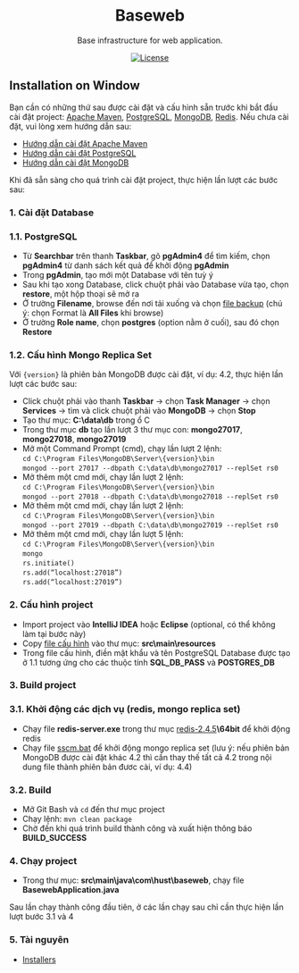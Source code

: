 <h1 align="center">Baseweb</h1>

<div align="center">

Base infrastructure for web application.

[![License](https://img.shields.io/badge/License-BSD%203--Clause-blue.svg)](https://opensource.org/licenses/BSD-3-Clause)

</div>

## Installation on Window

Bạn cần có những thứ sau được cài đặt và cấu hình sẵn trước khi bắt đầu cài đặt project: [Apache Maven](https://maven.apache.org/), [PostgreSQL](https://www.postgresql.org/), [MongoDB](https://www.mongodb.com/), [Redis](https://redis.io/). Nếu chưa cài đặt, vui lòng xem hướng dẫn sau: 
  * [Hướng dẫn cài đặt Apache Maven]()
  * [Hướng dẫn cài đặt PostgreSQL](https://drive.google.com/file/d/1o15E-QNNgHeZK5F1N7h4FfxYpT3B9S92/view?usp=sharing)
  * [Hướng dẫn cài đặt MongoDB](https://drive.google.com/file/d/1pNgZmw8TBU3uSzaAwZiXiVW5dp6Pjw7i/view?usp=sharing)

Khi đã sẵn sàng cho quá trình cài đặt project, thực hiện lần lượt các bước sau:
### 1. Cài đặt Database
### 1.1. PostgreSQL
* Từ <b>Searchbar</b> trên thanh <b>Taskbar</b>, gõ <b>pgAdmin4</b> để tìm kiếm, chọn <b>pgAdmin4</b> từ danh sách kết quả để khởi động <b>pgAdmin</b>
* Trong <b>pgAdmin</b>, tạo mới một Database với tên tuỳ ý
* Sau khi tạo xong Database, click chuột phải vào Database vừa tạo, chọn <b>restore</b>, một hộp thoại sẽ mở ra
* Ở trường <b>Filename</b>, browse đến nơi tải xuống và chọn [file backup](https://drive.google.com/file/d/1GN1iLdSqfZSNO1LLeMpfl8q6PkXYmdFk/view?usp=sharing) (chú ý: chọn Format là <b>All Files</b> khi browse)
* Ở trường <b>Role name</b>, chọn <b>postgres</b> (option nằm ở cuối), sau đó chọn <b>Restore</b>
### 1.2. Cấu hình Mongo Replica Set
Với `{version}` là phiên bản MongoDB được cài đặt, ví dụ: 4.2, thực hiện lần lượt các bước sau:
* Click chuột phải vào thanh <b>Taskbar</b> → chọn <b>Task Manager</b> → chọn <b>Services</b> → tìm và click chuột phải vào <b>MongoDB</b> → chọn <b>Stop</b>
* Tạo thư mục: <b>C:\data\db</b> trong ổ C 
* Trong thư mục <b>db</b> tạo lần lượt 3 thư mục con: <b>mongo27017</b>, <b>mongo27018</b>, <b>mongo27019</b>
* Mở một Command Prompt (cmd), chạy lần lượt 2 lệnh: <br/>
`cd C:\Program Files\MongoDB\Server\{version}\bin` <br/>
`mongod --port 27017 --dbpath C:\data\db\mongo27017 --replSet rs0`
* Mở thêm một cmd mới, chạy lần lượt 2 lệnh: <br/>
`cd C:\Program Files\MongoDB\Server\{version}\bin` <br/>
`mongod --port 27018 --dbpath C:\data\db\mongo27018 --replSet rs0`
* Mở thêm một cmd mới, chạy lần lượt 2 lệnh: <br/>
`cd C:\Program Files\MongoDB\Server\{version}\bin` <br/>
`mongod --port 27019 --dbpath C:\data\db\mongo27019 --replSet rs0`
* Mở thêm một cmd mới, chạy lần lượt 5 lệnh: <br/>
`cd C:\Program Files\MongoDB\Server\{version}\bin` <br/>
`mongo` <br/>
`rs.initiate()` <br/>
`rs.add(“localhost:27018”)` <br/>
`rs.add(“localhost:27019”)` <br/>
### 2. Cấu hình project
* Import project vào <b>IntelliJ IDEA</b> hoặc <b>Eclipse</b> (optional, có thể không làm tại bước này)
* Copy [file cấu hình](https://drive.google.com/file/d/1cxurrBoNn6cNgOx_Q9i22meYtMP02iJN/view?usp=sharing) vào thư mục: <b>src\main\resources</b>
* Trong file cấu hình, điền mật khẩu và tên PostgreSQL Database được tạo ở 1.1 tương ứng cho các thuộc tính <b>SQL_DB_PASS</b> và <b>POSTGRES_DB</b>
### 3. Build project
### 3.1. Khởi động các dịch vụ (redis, mongo replica set)
* Chạy file <b>redis-server.exe</b> trong thư mục [redis-2.4.5](https://drive.google.com/drive/folders/1WilP451UfPN33uM1RSUreCX9rJmVVbMK?usp=sharing)<b>\64bit</b> để khởi động redis
* Chạy file [sscm.bat](https://drive.google.com/file/d/1D5ZRsY0S8-hAPjEZX6x2DwDrjZs7NqLQ/view?usp=sharing) để khởi động mongo replica set (lưu ý: nếu phiên bản MongoDB được cài đặt khác 4.2 thì cần thay thế tất cả 4.2 trong nội dung file thành phiên bản đươc cài, ví dụ: 4.4)
### 3.2. Build
* Mở Git Bash và `cd` đến thư mục project
* Chạy lệnh: `mvn clean package`
* Chờ đến khi quá trình build thành công và xuất hiện thông báo <b>BUILD_SUCCESS</b>
### 4. Chạy project
* Trong thư mục: <b>src\main\java\com\hust\baseweb</b>, chạy file <b>BasewebApplication.java</b>

Sau lần chạy thành công đầu tiên, ở các lần chạy sau chỉ cần thực hiện lần lượt bước 3.1 và 4
### 5. Tài nguyên
* [Installers](https://drive.google.com/drive/folders/1r4VCwCz2JZGg9-LxQFPNw1aTZJl9gYp3?usp=sharing)
